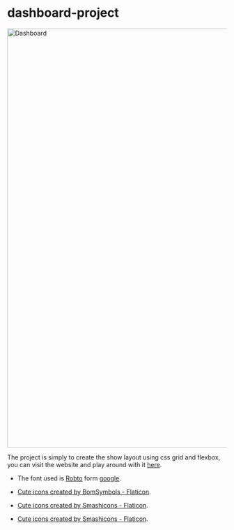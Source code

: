 # dashboard-project

<img width="960" alt="Dashboard" src="https://user-images.githubusercontent.com/96872857/227913404-c5ef3f40-b34e-43ea-8c76-933c089c2b42.png">

The project is simply to create the show layout using css grid and flexbox, you can visit the website and play around with it <a href="https://kingmohbil.github.io/dashboard-project/">here</a>.

- The font used is <a href="https://fonts.google.com/specimen/Roboto">Robto</a> form <a href="https://www.google.com/">google</a>.

- <a href="https://www.flaticon.com/free-icons/cute" title="cute icons">Cute icons created by BomSymbols - Flaticon</a>.

- <a href="https://www.flaticon.com/free-icons/cute" title="cute icons">Cute icons created by Smashicons - Flaticon</a>. 

- <a href="https://www.flaticon.com/free-icons/cute" title="cute icons">Cute icons created by Smashicons - Flaticon</a>.
